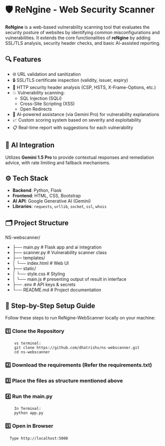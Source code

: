 # 🛡️ ReNgine - Web Security Scanner

**ReNgine** is a web-based vulnerability scanning tool that evaluates the security posture of websites by identifying common misconfigurations and vulnerabilities. It extends the core functionalities of **reNgine** by adding SSL/TLS analysis, security header checks, and basic AI-assisted reporting.

## 🔍 Features

- 🌐 URL validation and sanitization
- 🔒 SSL/TLS certificate inspection (validity, issuer, expiry)
- 🧾 HTTP security header analysis (CSP, HSTS, X-Frame-Options, etc.)
- 💥 Vulnerability scanning:
  - SQL Injection (SQLi)
  - Cross-Site Scripting (XSS)
  - Open Redirects
- 🧠 AI-powered assistance (via Gemini Pro) for vulnerability explanations
- 📈 Custom scoring system based on severity and exploitability
- 📋 Real-time report with suggestions for each vulnerability

## 🧠 AI Integration

Utilizes **Gemini 1.5 Pro** to provide contextual responses and remediation advice, with rate limiting and fallback mechanisms.

## ⚙️ Tech Stack

- **Backend**: Python, Flask
- **Frontend**: HTML, CSS, Bootstrap
- **AI API**: Google Generative AI (Gemini)
- **Libraries**: `requests`, `urllib`, `socket`, `ssl`, `whois`

## 🗂️ Project Structure

NS-webscanner/
- ├── main.py # Flask app and ai integration
- ├── scanner.py # Vulnerability scanner class
- ├── templates/
- │ └── index.html # Web UI
- ├── static/
- │ └── style.css # Styling 
- │ └──  main.js # presenting output of result in interface
- ├── .env # API keys & secrets
- └── README.md # Project documentation

## 📝 Step-by-Step Setup Guide

Follow these steps to run ReNgine-WebScanner locally on your machine:
### 1️⃣ Clone the Repository
        vs terminal:
        git clone https://github.com/dhatrishv/ns-webscanner.git
        cd ns-webscanner
        
### 2️⃣ Download the requirements (Refer the requirements.txt)
### 3️⃣ Place the files as structure mentioned above
### 4️⃣ Run the main.py
        In Terminal:
        python app.py
        
### 5️⃣ Open in Browser
      Type http://localhost:5000




 


